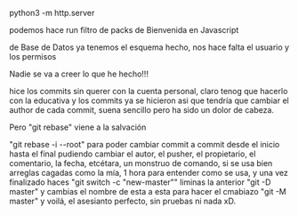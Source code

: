 python3 -m http.server

podemos hace run filtro de packs de Bienvenida en Javascript

de Base de Datos ya tenemos el esquema hecho, nos hace falta el usuario y los permisos

Nadie se va a creer lo que he hecho!!!

hice los commits sin querer con la cuenta personal, claro tenog que hacerlo con la educativa y los commits ya se hicieron asi que tendría que cambiar el author de cada commit, suena sencillo pero ha sido un dolor de cabeza.

Pero "git rebase" viene a la salvación

"git rebase -i --root" para poder cambiar commit a commit desde el inicio hasta el final pudiendo cambiar el autor, el pusher, el propietario, el comentario, la fecha, etcétara, un monstruo de comando, si se usa bien arreglas cagadas como la mía, 1 hora para entender como se usa, y una vez finalizado haces "git switch -c "new-master"" liminas la anterior "git -D master" y cambias el nombre de esta a esta para hacer el cmabiazo "git -M master" y voilá, el asesianto perfecto, sin pruebas ni nada xD.
